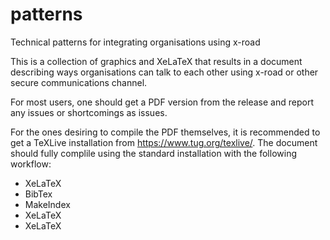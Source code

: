 # patterns
Technical patterns for integrating organisations using x-road

This is a collection of graphics and XeLaTeX that results in a document describing ways organisations can talk to each other using x-road or other secure communications channel. 

For most users, one should get a PDF version from the release and report any issues or shortcomings as issues.

For the ones desiring to compile the PDF themselves, it is recommended to get a TeXLive installation from https://www.tug.org/texlive/. The document should fully complile using the standard installation with the following workflow:
* XeLaTeX
* BibTex
* MakeIndex
* XeLaTeX
* XeLaTeX
